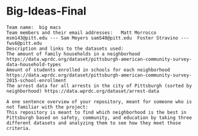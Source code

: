 # Big-Ideas-Final


    Team name:  big macs
    Team members and their email addresses:   Matt Morrocco msm143@pitt.edu --- Sam Meyers sam540@pitt.edu  Foster Stravino --- fws6@pitt.edu
    Description and links to the datasets used:
    The amount of family households in a neighborhood https://data.wprdc.org/dataset/pittsburgh-american-community-survey-data-household-types
    Amount of students enrolled in schools for each neighborhood https://data.wprdc.org/dataset/pittsburgh-american-community-survey-2015-school-enrollment
    The arrest data for all arrests in the city of Pittsburgh (sorted by neighborhood) https://data.wprdc.org/dataset/arrest-data

    A one sentence overview of your repository, meant for someone who is not familiar with the project:
    This repository is meant to find which neighborhood is the best in Pittsburgh based on safety, community, and education by taking three different datasets and analyzing them to see how they meet those criteria.

